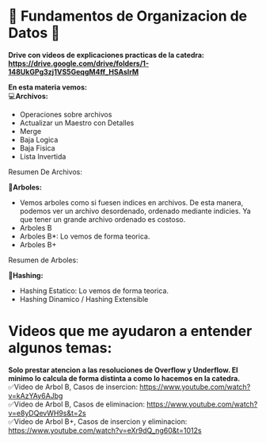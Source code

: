 # 🌟 Fundamentos de Organizacion de Datos 🌟
**Drive con videos de explicaciones practicas de la catedra: https://drive.google.com/drive/folders/1-148UkGPg3zj1VS5GeqgM4ff_HSAslrM**  

**En esta materia vemos:**  
💻**Archivos:** 
  - Operaciones sobre archivos
  - Actualizar un Maestro con Detalles
  - Merge
  - Baja Logica
  - Baja Fisica
  - Lista Invertida

  Resumen De Archivos:
    
📝**Arboles:**
  - Vemos arboles como si fuesen indices en archivos. De esta manera, podemos ver un archivo desordenado, ordenado mediante indicies. Ya que tener un grande archivo ordenado es costoso.
  - Arboles B
  - Arboles B*: Lo vemos de forma teorica.
  - Arboles B+
  
  Resumen de Arboles:
  
📝**Hashing:**
  - Hashing Estatico: Lo vemos de forma teorica.
  - Hashing Dinamico / Hashing Extensible

  

# Videos que me ayudaron a entender algunos temas: 

**Solo prestar atencion a las resoluciones de Overflow y Underflow. El minimo lo calcula de forma distinta a como lo hacemos en la catedra.**  
✅Video de Arbol B, Casos de insercion: https://www.youtube.com/watch?v=kAzYAy6AJbg  
✅Video de Arbol B, Casos de eliminacion: https://www.youtube.com/watch?v=e8yDQevWH9s&t=2s  
✅Video de Arbol B+, Casos de insercion y eliminacion: https://www.youtube.com/watch?v=eXr9dQ_ng60&t=1012s
